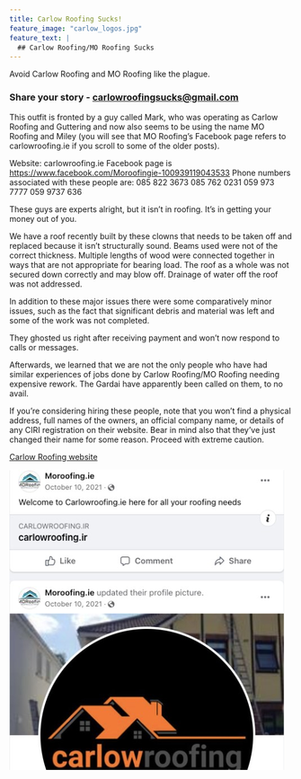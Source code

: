 ```yaml
---
title: Carlow Roofing Sucks!
feature_image: "carlow_logos.jpg"
feature_text: |
  ## Carlow Roofing/MO Roofing Sucks
---
```


Avoid Carlow Roofing and MO Roofing like the plague. 

### Share your story - carlowroofingsucks@gmail.com

This outfit is fronted by a guy called Mark, who was operating as Carlow Roofing and Guttering and now also seems to be using the name MO Roofing and Miley (you will see that MO Roofing’s Facebook page refers to carlowroofing.ie if you scroll to some of the older posts). 

Website: carlowroofing.ie
Facebook page is https://www.facebook.com/Moroofingie-100939119043533
Phone numbers associated with these people are: 
085 822 3673
085 762 0231
059 973 7777
059 9737 636

These guys are experts alright, but it isn’t in roofing. It’s in getting your money out of you.

We have a roof recently built by these clowns that needs to be taken off and replaced because it isn’t structurally sound.
Beams used were not of the correct thickness. 
Multiple lengths of wood were connected together in ways that are not appropriate for bearing load.
The roof as a whole was not secured down correctly and may blow off.
Drainage of water off the roof was not addressed.

In addition to these major issues there were some comparatively minor issues, such as the fact that significant debris and material was left and some of the work was not completed.

They ghosted us right after receiving payment and won’t now respond to calls or messages.

Afterwards, we learned that we are not the only people who have had similar experiences of jobs done by Carlow Roofing/MO Roofing needing expensive rework. The Gardai have apparently been called on them, to no avail.

If you’re considering hiring these people, note that you won’t find a physical address, full names of the owners, an official company name, or details of any CIRI registration on their website. Bear in mind also that they’ve just changed their name for some reason. Proceed with extreme caution.



[Carlow Roofing website](https://www.carlowroofing.ie/)

![Logos](carlow_facebook.jpg "Logos")
